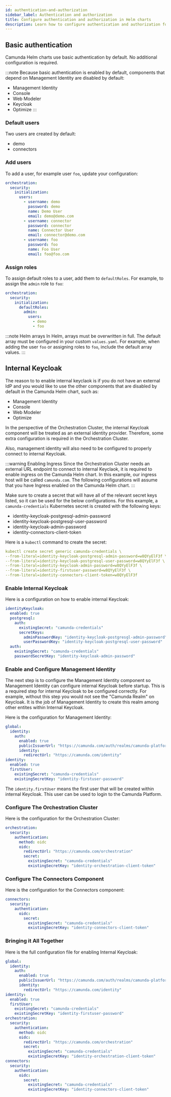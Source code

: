 ```yaml
---
id: authentication-and-authorization
sidebar_label: Authentication and authorization
title: Configure authentication and authorization in Helm charts
description: Learn how to configure authentication and authorization for Camunda Helm charts.
---
```


## Basic authentication

Camunda Helm charts use basic authentication by default. No additional configuration is required.

:::note
Because basic authentication is enabled by default, components that depend on Management Identity are disabled by default:

- Management Identity
- Console
- Web Modeler
- Keycloak
- Optimize
  :::

### Default users

Two users are created by default:

- demo
- connectors

### Add users

To add a user, for example user `foo`, update your configuration:

```yaml
orchestration:
  security:
    initialization:
      users:
        - username: demo
          password: demo
          name: Demo User
          email: demo@demo.com
        - username: connector
          password: connector
          name: Connector User
          email: connector@demo.com
        - username: foo
          password: foo
          name: Foo User
          email: foo@foo.com
```

### Assign roles

To assign default roles to a user, add them to `defaultRoles`. For example, to assign the `admin` role to `foo`:

```yaml
orchestration:
  security:
    initialization:
      defaultRoles:
        admin:
          users:
            - demo
            - foo
```

:::note Helm arrays
In Helm, arrays must be overwritten in full. The default array must be configured in your custom `values.yaml`. For example, when adding the user `foo` or assigning roles to `foo`, include the default array values.
:::

## Internal Keycloak

The reason to to enable internal keyclaok is if you do not have an external IdP and you would like to use the other components that are disabled by default in the Camunda Helm chart, such as:

- Management Identity
- Console
- Web Modeler
- Optimize

In the perspective of the Orchestration Cluster, the internal Keycloak component will be treated as an external identity provider. Therefore, some extra configuration is required in the Orchestration Cluster.

Also, management identity will also need to be configured to properly connect to internal Keycloak.

:::warning Enabling Ingress
Since the Orchestration Cluster needs an external URL endpoint to connect to internal Keyclaok, it is required to enable ingress on the Camunda Helm chart. In this example, our ingress host will be called `camunda.com`.
The following configurations will assume that you have Ingress enabled on the Camunda Helm chart.
:::

Make sure to create a secret that will have all of the relevant secret keys listed, so it can be used for the below configurations. For this example, a `camunda-credentials` Kubernetes secret is created with the following keys:

- identity-keycloak-postgresql-admin-password
- identity-keycloak-postgresql-user-password
- identity-keycloak-admin-password
- identity-connectors-client-token

Here is a `kubectl` command to create the secret:

```yaml
kubectl create secret generic camunda-credentials \
--from-literal=identity-keycloak-postgresql-admin-password=w8QYyElF3f \
--from-literal=identity-keycloak-postgresql-user-password=w8QYyElF3f \
--from-literal=identity-keycloak-admin-password=w8QYyElF3f \
--from-literal=identity-firstuser-password=w8QYyElF3f \
--from-literal=identity-connectors-client-token=w8QYyElF3f
```

### Enable Internal Keycloak

Here is a configuration on how to enable internal Keycloak:

```yaml
identityKeycloak:
  enabled: true
  postgresql:
    auth:
      existingSecret: "camunda-credentials"
      secretKeys:
        adminPasswordKey: "identity-keycloak-postgresql-admin-password"
        userPasswordKey: "identity-keycloak-postgresql-user-password"
  auth:
    existingSecret: "camunda-credentials"
    passwordSecretKey: "identity-keycloak-admin-password"
```

### Enable and Configure Management Identity

The next step is to configure the Management Identity component so Management Identity can configure internal Keycloak before startup. This is a required step for internal Keycloak to be configured correctly. For example, without this step you would not see the "Camunda Realm" on Keycloak. It is the job of Management Identity to create this realm among other entites within Internal Keycloak.

Here is the configuration for Management Identity:

```yaml
global:
  identity:
    auth:
      enabled: true
      publicIssuerUrl: "https://camunda.com/auth/realms/camunda-platform"
      identity:
        redirectUrl: "https://camunda.com/identity"
identity:
  enabled: true
  firstUser:
    existingSecret: "camunda-credentials"
    existingSecretKey: "identity-firstuser-password"
```

The `identity.firstUser` means the first user that will be created within internal Keycloak. This user can be used to login to the Camunda Platform.

### Configure The Orchestration Cluster

Here is the configuration for the Orchestration Cluster:

```yaml
orchestration:
  security:
    authentication:
      method: oidc
      oidc:
        redirectUrl: "https://camunda.com/orchestration"
        secret:
          existingSecret: "camunda-credentials"
          existingSecretKey: "identity-orchestration-client-token"
```

### Configure The Connectors Component

Here is the configuration for the Connectors component:

```yaml
connectors:
  security:
    authentication:
      oidc:
        secret:
          existingSecret: "camunda-credentials"
          existingSecretKey: "identity-connectors-client-token"
```

### Bringing it All Together

Here is the full configuration file for enabling Internal Keycloak:

```yaml
global:
  identity:
    auth:
      enabled: true
      publicIssuerUrl: "https://camunda.com/auth/realms/camunda-platform"
      identity:
        redirectUrl: "https://camunda.com/identity"
identity:
  enabled: true
  firstUser:
    existingSecret: "camunda-credentials"
    existingSecretKey: "identity-firstuser-password"
orchestration:
  security:
    authentication:
      method: oidc
      oidc:
        redirectUrl: "https://camunda.com/orchestration"
        secret:
          existingSecret: "camunda-credentials"
          existingSecretKey: "identity-orchestration-client-token"
connectors:
  security:
    authentication:
      oidc:
        secret:
          existingSecret: "camunda-credentials"
          existingSecretKey: "identity-connectors-client-token"
```
